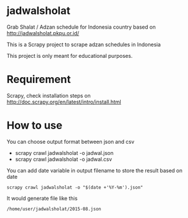 jadwalsholat
======

Grab Shalat / Adzan schedule for Indonesia country based on http://jadwalsholat.pkpu.or.id/

This is a Scrapy project to scrape adzan schedules in Indonesia

This project is only meant for educational purposes.

Requirement
=====

Scrapy, check installation steps on http://doc.scrapy.org/en/latest/intro/install.html

How to use
=====
You can choose output format between json and csv
* scrapy crawl jadwalsholat -o jadwal.json
* scrapy crawl jadwalsholat -o jadwal.csv

You can add date variable in output filename to store the result based on date

``scrapy crawl jadwalsholat -o "$(date +'%Y-%m').json"``

It would generate file like this

``/home/user/jadwalsholat/2015-08.json``